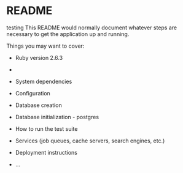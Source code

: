 # README
testing
This README would normally document whatever steps are necessary to get the
application up and running.

Things you may want to cover:

* Ruby version 2.6.3
* 

* System dependencies

* Configuration

* Database creation

* Database initialization - postgres

* How to run the test suite

* Services (job queues, cache servers, search engines, etc.)

* Deployment instructions

* ...

